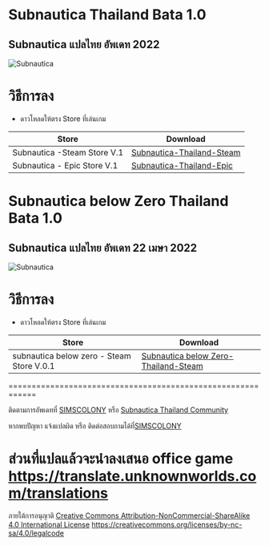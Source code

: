 # Subnautica Thailand Bata 1.0
## Subnautica  แปลไทย อัพเดท 2022

![Subnautica](https://cdn2.unrealengine.com/Diesel%2Fproduct%2Fsubnautica%2Fsubnautica_logo_nopadding-6599x888-32867b07ad399c2ee9626206103141c8f0cce01e.png)

# วิธีการลง
* ดาวโหลดให้ตรง Store ที่เล่นเกม

| Store  | Download |
| ------------- | ------------- |
|  Subnautica -Steam Store V.1 | [Subnautica-Thailand-Steam](https://github.com/simcolony/Subnautica-Thailand-Community/releases/download/SBTH_08/Subnautica.Thailand.Bata.0.8.-.Steam.Version.exe) |
| Subnautica - Epic Store   V.1| [Subnautica-Thailand-Epic](https://github.com/simcolony/Subnautica-Thailand-Community/releases/download/SBTH_08/Subnautica.Thailand.Bata.0.8.-.Epic.Version.exe) |



# Subnautica below Zero Thailand Bata 1.0
## Subnautica  แปลไทย อัพเดท 22 เมษา 2022

![Subnautica](https://uploads-ssl.webflow.com/60541e8861f630eef7a93fe9/60556a7ee6ed4ed8b05091b2_Main%20Logo-p-500.png)

# วิธีการลง
* ดาวโหลดให้ตรง Store ที่เล่นเกม

| Store  | Download |
| ------------- | ------------- |
|  subnautica below zero - Steam Store V.0.1 | [Subnautica below Zero-Thailand-Steam](https://github.com/simscolony/Subnautica-Thailand-Community/raw/master/Subnautica.Below.zero.Thailand-0.1.Steam.exe) |


============================================================

ติดตามการอัพเดทที่ [SIMSCOLONY](https://www.facebook.com/SimsColony/) หรือ [Subnautica Thailand Community](https://www.facebook.com/groups/1657511637905919/)

หากพบปัญหา แจ้งแปลผิด หรือ ติดต่อสอบถามได้ที่[SIMSCOLONY](https://www.facebook.com/SimsColony/)

ส่วนที่แปลแล้วจะนำลงเสนอ office game 
https://translate.unknownworlds.com/translations
==============================

ภายใต้การอนุญาติ 
[Creative Commons Attribution-NonCommercial-ShareAlike 4.0 International License](https://creativecommons.org/licenses/by-nc-sa/4.0/)
https://creativecommons.org/licenses/by-nc-sa/4.0/legalcode
